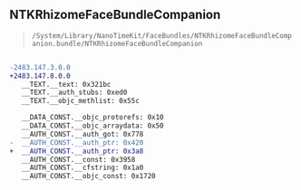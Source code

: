 ## NTKRhizomeFaceBundleCompanion

> `/System/Library/NanoTimeKit/FaceBundles/NTKRhizomeFaceBundleCompanion.bundle/NTKRhizomeFaceBundleCompanion`

```diff

-2483.147.3.0.0
+2483.147.8.0.0
   __TEXT.__text: 0x321bc
   __TEXT.__auth_stubs: 0xed0
   __TEXT.__objc_methlist: 0x55c

   __DATA_CONST.__objc_protorefs: 0x10
   __DATA_CONST.__objc_arraydata: 0x50
   __AUTH_CONST.__auth_got: 0x778
-  __AUTH_CONST.__auth_ptr: 0x420
+  __AUTH_CONST.__auth_ptr: 0x3a8
   __AUTH_CONST.__const: 0x3958
   __AUTH_CONST.__cfstring: 0x1a0
   __AUTH_CONST.__objc_const: 0x1720

```
